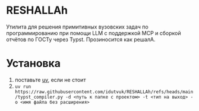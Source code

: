 # RESHALLAh
Утилита для решения примитивных вузовских задач по программированию при помощи LLM с поддержкой MCP и сборкой отчётов по ГОСТу через Typst.  Прозиносится как решалА. 

# Установка
1. поставьте [uv](https://astral.sh/uv), если не стоит
2. `uv run https://raw.githubusercontent.com/idutvuk/RESHALLAh/refs/heads/main/typst_compiler.py -d <путь к папке с проектом> -t <тип на выход> -o <имя файла без расширения>`